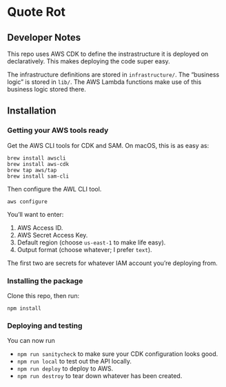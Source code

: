 # Quote Rot

## Developer Notes

This repo uses AWS CDK to define the instrastructure it is deployed on declaratively. This makes deploying the code super easy.

The infrastructure definitions are stored in `infrastructure/`. The “business logic” is stored in `lib/`. The AWS Lambda functions make use of this business logic stored there.


## Installation

### Getting your AWS tools ready

Get the AWS CLI tools for CDK and SAM. On macOS, this is as easy as:

```
brew install awscli
brew install aws-cdk
brew tap aws/tap
brew install sam-cli
```
Then configure the AWL CLI tool.

```
aws configure
```

You’ll want to enter:

1. AWS Access ID.
2. AWS Secret Access Key.
3. Default region (choose `us-east-1` to make life easy).
4. Output format (choose whatever; I prefer `text`).

The first two are secrets for whatever IAM account you’re deploying from.


### Installing the package

Clone this repo, then run:

```
npm install
```

### Deploying and testing

You can now run

* `npm run sanitycheck` to make sure your CDK configuration looks good.
* `npm run local` to test out the API locally.
* `npm run deploy` to deploy to AWS.
* `npm run destroy` to tear down whatever has been created.


